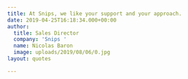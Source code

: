 ```yaml
---
title: At Snips, we like your support and your approach.
date: 2019-04-25T16:18:34.000+00:00
author:
  title: Sales Director
  company: 'Snips '
  name: Nicolas Baron
  image: uploads/2019/08/06/0.jpg
layout: quotes

---
```

